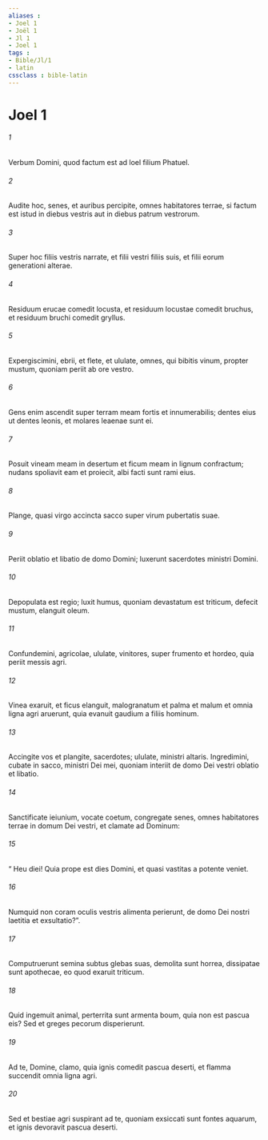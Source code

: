 ```yaml
---
aliases : 
- Joel 1
- Joël 1
- Jl 1
- Joel 1
tags : 
- Bible/Jl/1
- latin
cssclass : bible-latin
---
```


# Joel 1

###### 1
Verbum Domini, quod factum est ad loel filium Phatuel.
###### 2
Audite hoc, senes, et auribus percipite, omnes habitatores terrae, si factum est istud in diebus vestris aut in diebus patrum vestrorum.
###### 3
Super hoc filiis vestris narrate, et filii vestri filiis suis, et filii eorum generationi alterae.
###### 4
Residuum erucae comedit locusta, et residuum locustae comedit bruchus, et residuum bruchi comedit gryllus.
###### 5
Expergiscimini, ebrii, et flete, et ululate, omnes, qui bibitis vinum, propter mustum, quoniam periit ab ore vestro.
###### 6
Gens enim ascendit super terram meam fortis et innumerabilis; dentes eius ut dentes leonis, et molares leaenae sunt ei.
###### 7
Posuit vineam meam in desertum et ficum meam in lignum confractum; nudans spoliavit eam et proiecit, albi facti sunt rami eius.
###### 8
Plange, quasi virgo accincta sacco super virum pubertatis suae.
###### 9
Periit oblatio et libatio de domo Domini; luxerunt sacerdotes ministri Domini.
###### 10
Depopulata est regio; luxit humus, quoniam devastatum est triticum, defecit mustum, elanguit oleum.
###### 11
Confundemini, agricolae, ululate, vinitores, super frumento et hordeo, quia periit messis agri.
###### 12
Vinea exaruit, et ficus elanguit, malogranatum et palma et malum et omnia ligna agri aruerunt, quia evanuit gaudium a filiis hominum.
###### 13
Accingite vos et plangite, sacerdotes; ululate, ministri altaris. Ingredimini, cubate in sacco, ministri Dei mei, quoniam interiit de domo Dei vestri oblatio et libatio.
###### 14
Sanctificate ieiunium, vocate coetum, congregate senes, omnes habitatores terrae in domum Dei vestri, et clamate ad Dominum:
###### 15
“ Heu diei! Quia prope est dies Domini, et quasi vastitas a potente veniet.
###### 16
Numquid non coram oculis vestris alimenta perierunt, de domo Dei nostri laetitia et exsultatio?”.
###### 17
Computruerunt semina subtus glebas suas, demolita sunt horrea, dissipatae sunt apothecae, eo quod exaruit triticum.
###### 18
Quid ingemuit animal, perterrita sunt armenta boum, quia non est pascua eis? Sed et greges pecorum disperierunt.
###### 19
Ad te, Domine, clamo, quia ignis comedit pascua deserti, et flamma succendit omnia ligna agri.
###### 20
Sed et bestiae agri suspirant ad te, quoniam exsiccati sunt fontes aquarum, et ignis devoravit pascua deserti.
